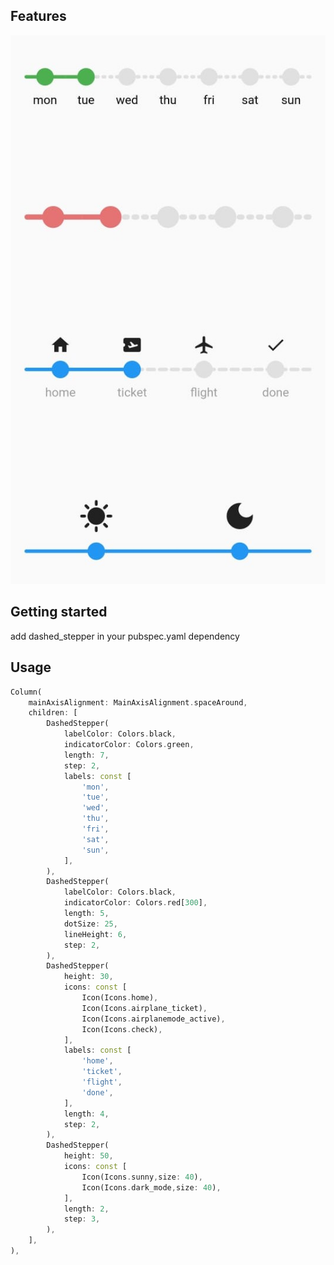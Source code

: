 <!--
This README describes the package. If you publish this package to pub.dev,
this README's contents appear on the landing page for your package.

For information about how to write a good package README, see the guide for
[writing package pages](https://dart.dev/guides/libraries/writing-package-pages).

For general information about developing packages, see the Dart guide for
[creating packages](https://dart.dev/guides/libraries/create-library-packages)
and the Flutter guide for
[developing packages and plugins](https://flutter.dev/developing-packages).
-->
## Features

![stepper image](/image/stepper.jpeg)

## Getting started

add dashed_stepper in your pubspec.yaml dependency

## Usage

```dart
Column(
    mainAxisAlignment: MainAxisAlignment.spaceAround,
    children: [
        DashedStepper(
            labelColor: Colors.black,
            indicatorColor: Colors.green,
            length: 7,
            step: 2,
            labels: const [
                'mon',
                'tue',
                'wed',
                'thu',
                'fri',
                'sat',
                'sun',
            ],
        ),
        DashedStepper(
            labelColor: Colors.black,
            indicatorColor: Colors.red[300],
            length: 5,
            dotSize: 25,
            lineHeight: 6,
            step: 2,
        ),
        DashedStepper(
            height: 30,
            icons: const [
                Icon(Icons.home),
                Icon(Icons.airplane_ticket),
                Icon(Icons.airplanemode_active),
                Icon(Icons.check),
            ],
            labels: const [
                'home',
                'ticket',
                'flight',
                'done',
            ],
            length: 4,
            step: 2,
        ),
        DashedStepper(
            height: 50,
            icons: const [
                Icon(Icons.sunny,size: 40),
                Icon(Icons.dark_mode,size: 40),
            ],
            length: 2,
            step: 3,
        ),
    ],
),
```
